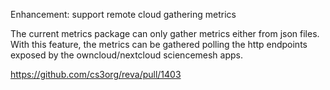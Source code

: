 Enhancement: support remote cloud gathering metrics

The current metrics package can only gather metrics either from
json files. With this feature, the metrics can be gathered polling
the http endpoints exposed by the owncloud/nextcloud sciencemesh apps.

https://github.com/cs3org/reva/pull/1403
